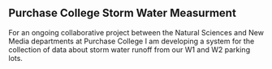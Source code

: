 ## Purchase College Storm Water Measurment

For an ongoing collaborative project between the Natural Sciences and New Media departments at Purchase College I am developing a system for the collection of data about storm water runoff from our W1 and W2 parking lots.


